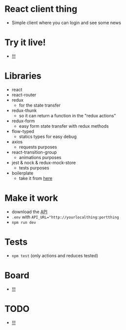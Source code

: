# React client thing
- Simple client where you can login and see some news

# Try it live!
- [!!!](https://fw-client-ti.herokuapp.com)

# Libraries
- react
- react-router
- redux 
  - for the state transfer
- redux-thunk
  - so it can return a function in the "redux actions"
- redux-form
  - easy form state transfer with redux methods
- flow-typed
  - statics types for easy debug
- axios
  - requests purposes
- react-transition-group
  - animations purposes
- jest & nock & redux-mock-store
  - tests purposes
- boilerplate 
  - take it from [here](https://github.com/ByronGBP/empty-project-react)

# Make it work
- download the [API](https://github.com/ByronGBP/server-jwt-shet)
- `.env` with `API_URL="http://yourlocalthing:portthing`
- `npm run dev`

# Tests
- `npm test` (only actions and reduces tested)

# Board
- [!!!](https://trello.com/b/4dVLMkov/fw-client)

# TODO
- [!!!](./TODO.md)